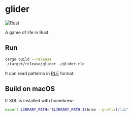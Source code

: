 # glider

[![Rust](https://github.com/ahamez/glider/actions/workflows/rust.yml/badge.svg)](https://github.com/ahamez/glider/actions/workflows/rust.yml)

A game of life in Rust.

## Run

```sh
cargo build --release
./target/release/glider ./glider.rle
```

It can read patterns in [RLE](https://conwaylife.com/wiki/Run_Length_Encoded) format.

## Build on macOS

If SDL is installed with homebrew:

```sh
export LIBRARY_PATH="$LIBRARY_PATH:$(brew --prefix)/lib"

```
